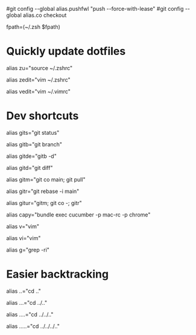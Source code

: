 #git config --global alias.pushfwl "push --force-with-lease"
#git config --global alias.co checkout



fpath=(~/.zsh $fpath)



# Quickly update dotfiles

alias zu="source ~/.zshrc"

alias zedit="vim ~/.zshrc"

alias vedit="vim ~/.vimrc"



# Dev shortcuts

alias gits="git status"

alias gitb="git branch"

alias gitde="gitb -d"

alias gitd="git diff"

alias gitm="git co main; git pull"

alias gitr="git rebase -i main"

alias gitur="gitm; git co -; gitr"

alias capy="bundle exec cucumber -p mac-rc -p chrome"



alias v="vim"

alias vi="vim"

alias g="grep -ri"



# Easier backtracking

alias ..="cd .."

alias ...="cd ../.."

alias ....="cd ../../.."

alias .....="cd ../../../.."
